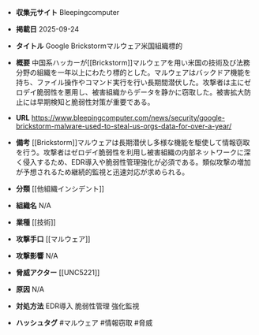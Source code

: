 - **収集元サイト**
Bleepingcomputer

- **掲載日**
2025-09-24

- **タイトル**
Google Brickstormマルウェア米国組織標的

- **概要**
中国系ハッカーが[[Brickstorm]]マルウェアを用い米国の技術及び法務分野の組織を一年以上にわたり標的とした。マルウェアはバックドア機能を持ち、ファイル操作やコマンド実行を行い長期間潜伏した。攻撃者は主にゼロデイ脆弱性を悪用し、被害組織からデータを静かに窃取した。被害拡大防止には早期検知と脆弱性対策が重要である。

- **URL**
https://www.bleepingcomputer.com/news/security/google-brickstorm-malware-used-to-steal-us-orgs-data-for-over-a-year/

- **備考**
[[Brickstorm]]マルウェアは長期潜伏し多様な機能を駆使して情報窃取を行う。攻撃者はゼロデイ脆弱性を利用し被害組織の内部ネットワークに深く侵入するため、EDR導入や脆弱性管理強化が必須である。類似攻撃の増加が予想されるため継続的監視と迅速対応が求められる。

- **分類**
[[他組織インシデント]]

- **組織名**
N/A

- **業種**
[[技術]]

- **攻撃手口**
[[マルウェア]]

- **攻撃影響**
N/A

- **脅威アクター**
[[UNC5221]]

- **原因**
N/A

- **対処方法**
EDR導入 脆弱性管理 強化監視

- **ハッシュタグ**
#マルウェア #情報窃取 #脅威
